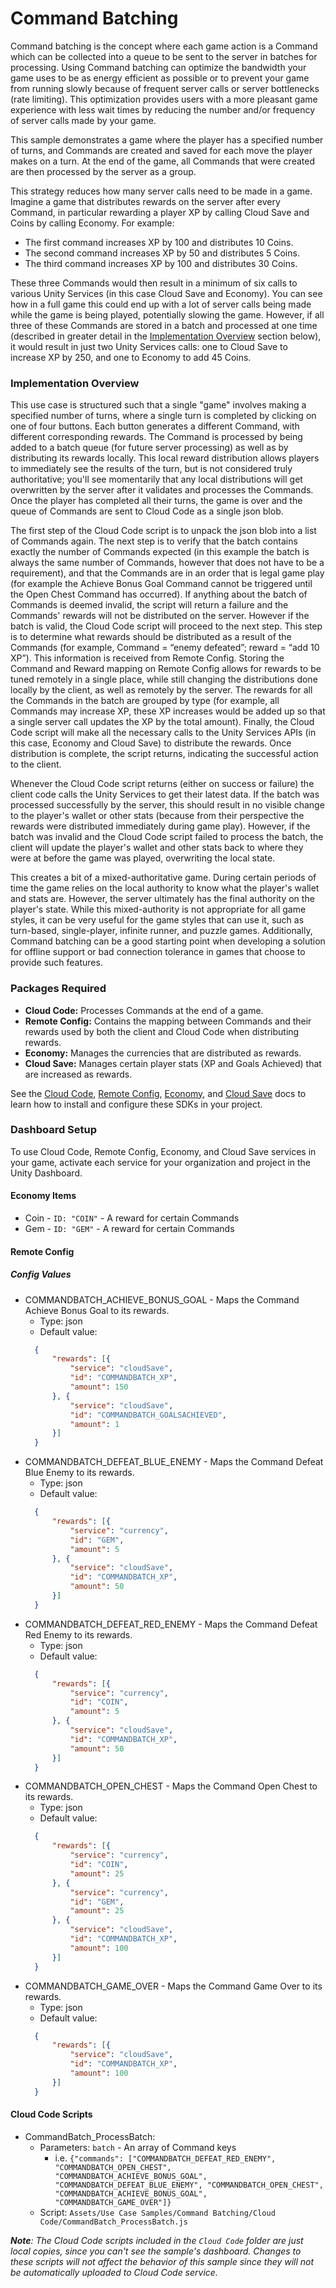 # Command Batching
Command batching is the concept where each game action is a Command which can be collected into a queue to be sent to the server in batches for processing.
Using Command batching can optimize the bandwidth your game uses to be as energy efficient as possible or to prevent your game from running slowly because of frequent server calls or server bottlenecks (rate limiting).
This optimization provides users with a more pleasant game experience with less wait times by reducing the number and/or frequency of server calls made by your game.

This sample demonstrates a game where the player has a specified number of turns, and Commands are created and saved for each move the player makes on a turn.
At the end of the game, all Commands that were created are then processed by the server as a group.

This strategy reduces how many server calls need to be made in a game.
Imagine a game that distributes rewards on the server after every Command, in particular rewarding a player XP by calling Cloud Save and Coins by calling Economy.
For example:
- The first command increases XP by 100 and distributes 10 Coins.
- The second command increases XP by 50 and distributes 5 Coins.
- The third command increases XP by 100 and distributes 30 Coins.

These three Commands would then result in a minimum of six calls to various Unity Services (in this case Cloud Save and Economy).
You can see how in a full game this could end up with a lot of server calls being made while the game is being played, potentially slowing the game.
However, if all three of these Commands are stored in a batch and processed at one time (described in greater detail in the [Implementation Overview](#implementation-overview) section below), it would result in just two Unity Services calls: one to Cloud Save to increase XP by 250, and one to Economy to add 45 Coins.

### Implementation Overview
This use case is structured such that a single "game" involves making a specified number of turns, where a single turn is completed by clicking on one of four buttons.
Each button generates a different Command, with different corresponding rewards.
The Command is processed by being added to a batch queue (for future server processing) as well as by distributing its rewards locally.
This local reward distribution allows players to immediately see the results of the turn, but is not considered truly authoritative; you'll see momentarily that any local distributions will get overwritten by the server after it validates and processes the Commands.
Once the player has completed all their turns, the game is over and the queue of Commands are sent to Cloud Code as a single json blob.

The first step of the Cloud Code script is to unpack the json blob into a list of Commands again.
The next step is to verify that the batch contains exactly the number of Commands expected (in this example the batch is always the same number of Commands, however that does not have to be a requirement), and that the Commands are in an order that is legal game play (for example the Achieve Bonus Goal Command cannot be triggered until the Open Chest Command has occurred).
If anything about the batch of Commands is deemed invalid, the script will return a failure and the Commands' rewards will not be distributed on the server.
However if the batch is valid, the Cloud Code script will proceed to the next step.
This step is to determine what rewards should be distributed as a result of the Commands (for example, Command = “enemy defeated”; reward = “add 10 XP”).
This information is received from Remote Config.
Storing the Command and Reward mapping on Remote Config allows for rewards to be tuned remotely in a single place, while still changing the distributions done locally by the client, as well as remotely by the server.
The rewards for all the Commands in the batch are grouped by type (for example, all Commands may increase XP, these XP increases would be added up so that a single server call updates the XP by the total amount).
Finally, the Cloud Code script will make all the necessary calls to the Unity Services APIs (in this case, Economy and Cloud Save) to distribute the rewards.
Once distribution is complete, the script returns, indicating the successful action to the client.

Whenever the Cloud Code script returns (either on success or failure) the client code calls the Unity Services to get their latest data.
If the batch was processed successfully by the server, this should result in no visible change to the player's wallet or other stats (because from their perspective the rewards were distributed immediately during game play).
However, if the batch was invalid and the Cloud Code script failed to process the batch, the client will update the player's wallet and other stats back to where they were at before the game was played, overwriting the local state.

This creates a bit of a mixed-authoritative game.
During certain periods of time the game relies on the local authority to know what the player's wallet and stats are.
However, the server ultimately has the final authority on the player's state.
While this mixed-authority is not appropriate for all game styles, it can be very useful for the game styles that can use it, such as turn-based, single-player, infinite runner, and puzzle games.
Additionally, Command batching can be a good starting point when developing a solution for offline support or bad connection tolerance in games that choose to provide such features.

### Packages Required
- **Cloud Code:** Processes Commands at the end of a game.
- **Remote Config:** Contains the mapping between Commands and their rewards used by both the client and Cloud Code when distributing rewards.
- **Economy:** Manages the currencies that are distributed as rewards.
- **Cloud Save:** Manages certain player stats (XP and Goals Achieved) that are increased as rewards.

See the
[Cloud Code](https://docs.unity.com//cloud-code/Content/implementation.htm?tocpath=Implementation%7C_____0#SDK_installation),
[Remote Config](https://docs.unity3d.com/Packages/com.unity.remote-config@2.0/manual/ConfiguringYourProject.html),
[Economy](https://docs.unity.com/economy/Content/implementation.htm?tocpath=Implementation%7C_____0),
and [Cloud Save](https://docs.unity.com/cloud-save/Content/index.htm#Implementation) 
docs to learn how to install and configure these SDKs in your project.

### Dashboard Setup
To use Cloud Code, Remote Config, Economy, and Cloud Save services in your game, activate each service for your organization and project in the Unity Dashboard.

#### Economy Items
* Coin - `ID: "COIN"` - A reward for certain Commands
* Gem - `ID: "GEM"` - A reward for certain Commands

#### Remote Config
##### Config Values
* COMMANDBATCH_ACHIEVE_BONUS_GOAL - Maps the Command Achieve Bonus Goal to its rewards.
  * Type: json
  * Default value:
  ```json
    {
        "rewards": [{
            "service": "cloudSave",
            "id": "COMMANDBATCH_XP",
            "amount": 150
        }, {
            "service": "cloudSave",
            "id": "COMMANDBATCH_GOALSACHIEVED",
            "amount": 1
        }]
    }
    ```
* COMMANDBATCH_DEFEAT_BLUE_ENEMY - Maps the Command Defeat Blue Enemy to its rewards.
  * Type: json
  * Default value:
  ```json
    {
        "rewards": [{
            "service": "currency",
            "id": "GEM",
            "amount": 5
        }, {
            "service": "cloudSave",
            "id": "COMMANDBATCH_XP",
            "amount": 50
        }]
    }
    ```
* COMMANDBATCH_DEFEAT_RED_ENEMY - Maps the Command Defeat Red Enemy to its rewards.
  * Type: json
  * Default value:
  ```json
    {
        "rewards": [{
            "service": "currency",
            "id": "COIN",
            "amount": 5
        }, {
            "service": "cloudSave",
            "id": "COMMANDBATCH_XP",
            "amount": 50
        }]
    }
    ```
* COMMANDBATCH_OPEN_CHEST - Maps the Command Open Chest to its rewards.
  * Type: json
  * Default value:
  ```json
    {
        "rewards": [{
            "service": "currency",
            "id": "COIN",
            "amount": 25
        }, {
            "service": "currency",
            "id": "GEM",
            "amount": 25
        }, {
            "service": "cloudSave",
            "id": "COMMANDBATCH_XP",
            "amount": 100
        }]
    }
    ```
* COMMANDBATCH_GAME_OVER - Maps the Command Game Over to its rewards.
  * Type: json
  * Default value:
  ```json
    {
        "rewards": [{
            "service": "cloudSave",
            "id": "COMMANDBATCH_XP",
            "amount": 100
        }]
    }
    ```

#### Cloud Code Scripts
* CommandBatch_ProcessBatch:
  * Parameters: `batch` - An array of Command keys
    * i.e. `{"commands": ["COMMANDBATCH_DEFEAT_RED_ENEMY", "COMMANDBATCH_OPEN_CHEST", "COMMANDBATCH_ACHIEVE_BONUS_GOAL", "COMMANDBATCH_DEFEAT_BLUE_ENEMY", "COMMANDBATCH_OPEN_CHEST", "COMMANDBATCH_ACHIEVE_BONUS_GOAL", "COMMANDBATCH_GAME_OVER"]}`
  * Script: `Assets/Use Case Samples/Command Batching/Cloud Code/CommandBatch_ProcessBatch.js`

_**Note**:
The Cloud Code scripts included in the `Cloud Code` folder are just local copies, since you can't see the sample's dashboard. Changes to these scripts will not affect the behavior of this sample since they will not be automatically uploaded to Cloud Code service._

